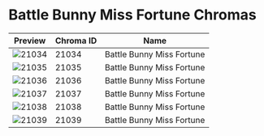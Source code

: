 # Battle Bunny Miss Fortune Chromas

| Preview | Chroma ID | Name |
|---------|-----------|------|
| ![21034](https://raw.communitydragon.org/latest/plugins/rcp-be-lol-game-data/global/default/v1/champion-chroma-images/21/21034.png) | 21034 | Battle Bunny Miss Fortune |
| ![21035](https://raw.communitydragon.org/latest/plugins/rcp-be-lol-game-data/global/default/v1/champion-chroma-images/21/21035.png) | 21035 | Battle Bunny Miss Fortune |
| ![21036](https://raw.communitydragon.org/latest/plugins/rcp-be-lol-game-data/global/default/v1/champion-chroma-images/21/21036.png) | 21036 | Battle Bunny Miss Fortune |
| ![21037](https://raw.communitydragon.org/latest/plugins/rcp-be-lol-game-data/global/default/v1/champion-chroma-images/21/21037.png) | 21037 | Battle Bunny Miss Fortune |
| ![21038](https://raw.communitydragon.org/latest/plugins/rcp-be-lol-game-data/global/default/v1/champion-chroma-images/21/21038.png) | 21038 | Battle Bunny Miss Fortune |
| ![21039](https://raw.communitydragon.org/latest/plugins/rcp-be-lol-game-data/global/default/v1/champion-chroma-images/21/21039.png) | 21039 | Battle Bunny Miss Fortune |